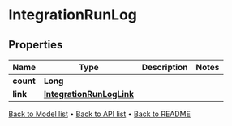 

# IntegrationRunLog


## Properties

| Name | Type | Description | Notes |
|------------ | ------------- | ------------- | -------------|
|**count** | **Long** |  |  |
|**link** | [**IntegrationRunLogLink**](IntegrationRunLogLink.md) |  |  |



[Back to Model list](../README.md#documentation-for-models) &#8226; [Back to API list](../README.md#documentation-for-api-endpoints) &#8226; [Back to README](../README.md)


